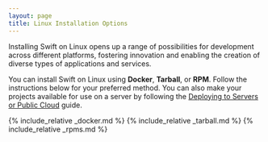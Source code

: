 ```yaml
---
layout: page
title: Linux Installation Options
---
```


Installing Swift on Linux opens up a range of possibilities for development across different platforms, fostering innovation and enabling the creation of diverse types of applications and services.

You can install Swift on Linux using **Docker**, **Tarball**, or **RPM**. Follow the instructions below for your preferred method. You can also make your projects available for use on a server by following the [Deploying to Servers or Public Cloud](https://www.swift.org/documentation/server/guides/deployment.html) guide.

{% include_relative _docker.md %}
{% include_relative _tarball.md %}
{% include_relative _rpms.md %}
